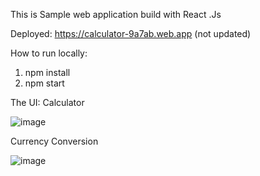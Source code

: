This is Sample web application build with React .Js

Deployed: https://calculator-9a7ab.web.app (not updated)

How to run locally:
 1. npm install
 2. npm start
 
 
 The UI: 
 Calculator
 
![image](https://user-images.githubusercontent.com/53967791/237011204-81ac7db9-0620-4637-aa87-5b479c9050e0.png)



Currency Conversion

![image](https://user-images.githubusercontent.com/53967791/237011322-6a9a5719-92d6-4182-83f1-36110142f1a0.png)


